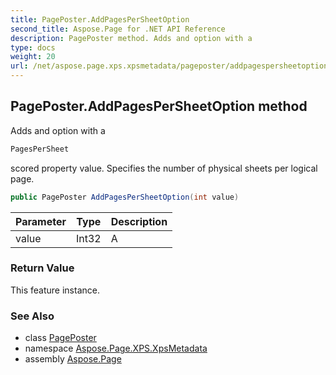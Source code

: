 ```yaml
---
title: PagePoster.AddPagesPerSheetOption
second_title: Aspose.Page for .NET API Reference
description: PagePoster method. Adds and option with a
type: docs
weight: 20
url: /net/aspose.page.xps.xpsmetadata/pageposter/addpagespersheetoption/
---
```

## PagePoster.AddPagesPerSheetOption method

Adds and option with a

```csharp
PagesPerSheet
```

scored property value. Specifies the number of physical sheets per logical page.

```csharp
public PagePoster AddPagesPerSheetOption(int value)
```

| Parameter | Type | Description |
| --- | --- | --- |
| value | Int32 | A |

### Return Value

This feature instance.

### See Also

* class [PagePoster](../)
* namespace [Aspose.Page.XPS.XpsMetadata](../../pageposter/)
* assembly [Aspose.Page](../../../)


